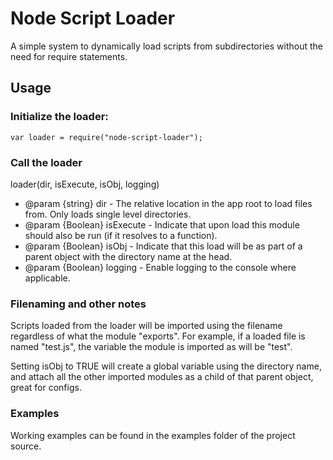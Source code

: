 # Node Script Loader

A simple system to dynamically load scripts from subdirectories without the need for require statements.

## Usage

### Initialize the loader: 

```var loader = require("node-script-loader");```

### Call the loader

loader(dir, isExecute, isObj, logging)
* @param {string} dir - The relative location in the app root to load files from. Only loads single level directories.
* @param {Boolean} isExecute - Indicate that upon load this module should also be run (if it resolves to a function).
* @param {Boolean} isObj - Indicate that this load will be as part of a parent object with the directory name at the head.
* @param {Boolean} logging - Enable logging to the console where applicable.
 
### Filenaming and other notes

Scripts loaded from the loader will be imported using the filename regardless of what the module "exports". For example, if a loaded file is named "test.js", the variable the module is imported as will be "test".

Setting isObj to TRUE will create a global variable using the directory name, and attach all the other imported modules as a child of that parent object, great for configs.

### Examples

Working examples can be found in the examples folder of the project source.

